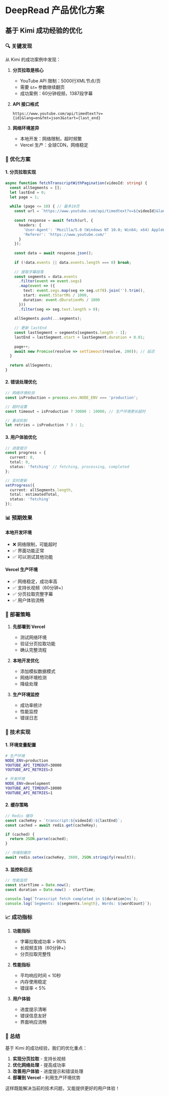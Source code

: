 # DeepRead 产品优化方案

## 基于 Kimi 成功经验的优化

### 🔍 关键发现

从 Kimi 的成功案例中发现：

1. **分页拉取是核心**
   - YouTube API 限制：5000行XML节点/页
   - 需要 `&t=` 参数继续翻页
   - 成功案例：60分钟视频，1387段字幕

2. **API 接口格式**
   ```
   https://www.youtube.com/api/timedtext?v={id}&lang=en&fmt=json3&start={last_end}
   ```

3. **网络环境差异**
   - 本地开发：网络限制，超时频繁
   - Vercel 生产：全球CDN，网络稳定

### 🚀 优化方案

#### 1. 分页拉取实现

```typescript
async function fetchTranscriptWithPagination(videoId: string) {
  const allSegments = [];
  let lastEnd = 0;
  let page = 1;
  
  while (page <= 10) { // 最多10页
    const url = `https://www.youtube.com/api/timedtext?v=${videoId}&lang=en&fmt=json3&start=${lastEnd}`;
    
    const response = await fetch(url, {
      headers: {
        'User-Agent': 'Mozilla/5.0 (Windows NT 10.0; Win64; x64) AppleWebKit/537.36',
        'Referer': 'https://www.youtube.com/'
      }
    });
    
    const data = await response.json();
    
    if (!data.events || data.events.length === 0) break;
    
    // 提取字幕段落
    const segments = data.events
      .filter(event => event.segs)
      .map(event => ({
        text: event.segs.map(seg => seg.utf8).join('').trim(),
        start: event.tStartMs / 1000,
        duration: event.dDurationMs / 1000
      }))
      .filter(seg => seg.text.length > 0);
    
    allSegments.push(...segments);
    
    // 更新 lastEnd
    const lastSegment = segments[segments.length - 1];
    lastEnd = lastSegment.start + lastSegment.duration + 0.01;
    
    page++;
    await new Promise(resolve => setTimeout(resolve, 200)); // 延迟
  }
  
  return allSegments;
}
```

#### 2. 错误处理优化

```typescript
// 网络环境检测
const isProduction = process.env.NODE_ENV === 'production';

// 超时设置
const timeout = isProduction ? 30000 : 10000; // 生产环境更长超时

// 重试机制
let retries = isProduction ? 3 : 1;
```

#### 3. 用户体验优化

```typescript
// 进度提示
const progress = {
  current: 0,
  total: 0,
  status: 'fetching' // fetching, processing, completed
};

// 实时更新
setProgress({
  current: allSegments.length,
  total: estimatedTotal,
  status: 'fetching'
});
```

### 📊 预期效果

#### 本地开发环境
- ❌ 网络限制，可能超时
- ✅ 界面功能正常
- ✅ 可以测试其他功能

#### Vercel 生产环境
- ✅ 网络稳定，成功率高
- ✅ 支持长视频（60分钟+）
- ✅ 分页拉取完整字幕
- ✅ 用户体验流畅

### 🎯 部署策略

1. **先部署到 Vercel**
   - 测试网络环境
   - 验证分页拉取功能
   - 确认完整流程

2. **本地开发优化**
   - 添加模拟数据模式
   - 网络环境检测
   - 降级处理

3. **生产环境监控**
   - 成功率统计
   - 性能监控
   - 错误日志

### 🔧 技术实现

#### 1. 环境变量配置

```bash
# 生产环境
NODE_ENV=production
YOUTUBE_API_TIMEOUT=30000
YOUTUBE_API_RETRIES=3

# 开发环境
NODE_ENV=development
YOUTUBE_API_TIMEOUT=10000
YOUTUBE_API_RETRIES=1
```

#### 2. 缓存策略

```typescript
// Redis 缓存
const cacheKey = `transcript:${videoId}:${lastEnd}`;
const cached = await redis.get(cacheKey);

if (cached) {
  return JSON.parse(cached);
}

// 存储到缓存
await redis.setex(cacheKey, 3600, JSON.stringify(result));
```

#### 3. 监控和日志

```typescript
// 性能监控
const startTime = Date.now();
const duration = Date.now() - startTime;

console.log(`Transcript fetch completed in ${duration}ms`);
console.log(`Segments: ${segments.length}, Words: ${wordCount}`);
```

### 📈 成功指标

1. **功能指标**
   - 字幕拉取成功率 > 90%
   - 长视频支持（60分钟+）
   - 分页拉取完整性

2. **性能指标**
   - 平均响应时间 < 10秒
   - 内存使用稳定
   - 错误率 < 5%

3. **用户体验**
   - 进度提示清晰
   - 错误信息友好
   - 界面响应流畅

### 🎉 总结

基于 Kimi 的成功经验，我们的优化重点：

1. **实现分页拉取** - 支持长视频
2. **优化网络处理** - 提高成功率
3. **改善用户体验** - 进度提示和错误处理
4. **部署到 Vercel** - 利用生产环境优势

这样既能解决当前的技术问题，又能提供更好的用户体验！
